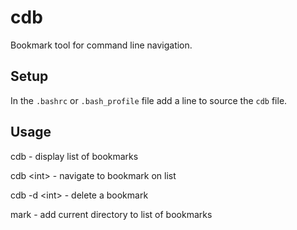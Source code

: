 # cdb
Bookmark tool for command line navigation.

## Setup
In the `.bashrc` or `.bash_profile` file add a line to source the `cdb` file.

## Usage
cdb - display list of bookmarks

cdb \<int\> - navigate to bookmark on list

cdb -d \<int\> - delete a bookmark

mark - add current directory to list of bookmarks
